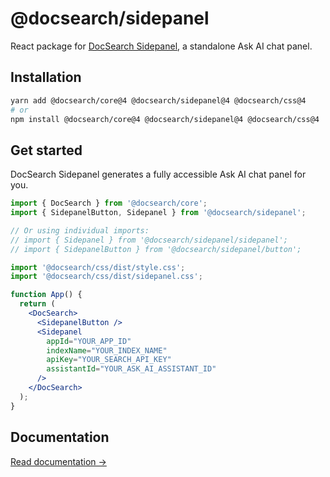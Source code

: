 # @docsearch/sidepanel

React package for [DocSearch Sidepanel](http://docsearch.algolia.com/), a standalone Ask AI chat panel.

## Installation

```bash
yarn add @docsearch/core@4 @docsearch/sidepanel@4 @docsearch/css@4
# or
npm install @docsearch/core@4 @docsearch/sidepanel@4 @docsearch/css@4
```

<!-- If you don’t want to use a package manager, you can use a standalone endpoint: -->

<!-- ```html -->
<!-- <script src="https://cdn.jsdelivr.net/npm/@docsearch/react@4"></script> -->
<!-- ``` -->

## Get started

DocSearch Sidepanel generates a fully accessible Ask AI chat panel for you.

```jsx App.js
import { DocSearch } from '@docsearch/core';
import { SidepanelButton, Sidepanel } from '@docsearch/sidepanel';

// Or using individual imports:
// import { Sidepanel } from '@docsearch/sidepanel/sidepanel';
// import { SidepanelButton } from '@docsearch/sidepanel/button';

import '@docsearch/css/dist/style.css';
import '@docsearch/css/dist/sidepanel.css';

function App() {
  return (
    <DocSearch>
      <SidepanelButton />
      <Sidepanel
        appId="YOUR_APP_ID"
        indexName="YOUR_INDEX_NAME"
        apiKey="YOUR_SEARCH_API_KEY"
        assistantId="YOUR_ASK_AI_ASSISTANT_ID"
      />
    </DocSearch>
  );
}
```

## Documentation

[Read documentation →](https://docsearch.algolia.com)
